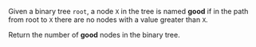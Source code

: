 Given a binary tree `root`, a node `X` in the tree is named **good** if in the path from root to `X` there are no nodes with a value greater than `X`.

Return the number of **good** nodes in the binary tree.
